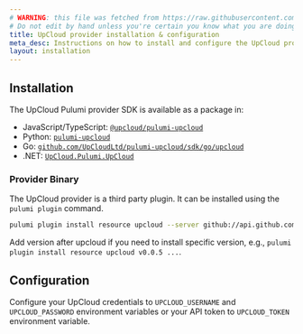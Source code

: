 ```yaml
---
# WARNING: this file was fetched from https://raw.githubusercontent.com/UpCloudLtd/pulumi-upcloud/v0.5.1/docs/installation-configuration.md
# Do not edit by hand unless you're certain you know what you are doing!
title: UpCloud provider installation & configuration
meta_desc: Instructions on how to install and configure the UpCloud provider.
layout: installation
---
```


## Installation

The UpCloud Pulumi provider SDK is available as a package in:

* JavaScript/TypeScript: [`@upcloud/pulumi-upcloud`](https://www.npmjs.com/package/@upcloud/pulumi-upcloud)
* Python: [`pulumi-upcloud`](https://pypi.org/project/pulumi-upcloud/)
* Go: [`github.com/UpCloudLtd/pulumi-upcloud/sdk/go/upcloud`](https://pkg.go.dev/github.com/UpCloudLtd/pulumi-upcloud/sdk)
* .NET: [`UpCloud.Pulumi.UpCloud`](https://www.nuget.org/packages/UpCloud.Pulumi.UpCloud/)

### Provider Binary

The UpCloud provider is a third party plugin. It can be installed using the `pulumi plugin` command.

```bash
pulumi plugin install resource upcloud --server github://api.github.com/UpCloudLtd/pulumi-upcloud
```

Add version after upcloud if you need to install specific version, e.g., `pulumi plugin install resource upcloud v0.0.5 ...`.

## Configuration

Configure your UpCloud credentials to `UPCLOUD_USERNAME` and `UPCLOUD_PASSWORD` environment variables or your API token to `UPCLOUD_TOKEN` environment variable.
